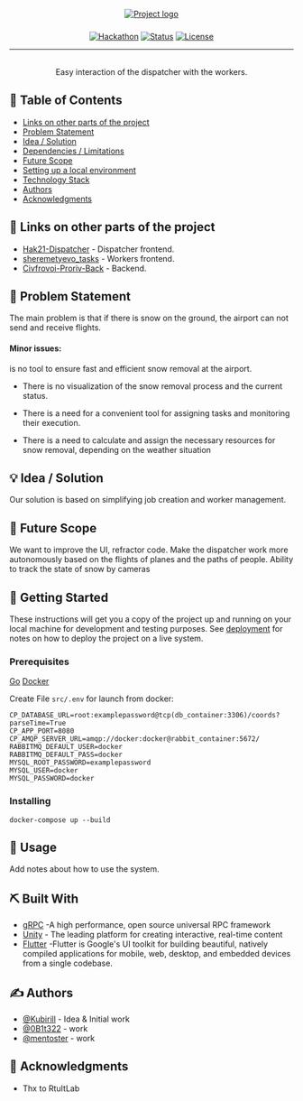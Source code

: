 <p align="center">
  <a href="" rel="noopener">
 <img src="https://i.imgur.com/AZ2iWek.png" alt="Project logo"></a>
</p>
<h3 align="center"></h3>

<div align="center">

[![Hackathon](https://img.shields.io/badge/hackathon-Цифровой_Прорыв-orange.svg)](http://hackathon.url.com)
[![Status](https://img.shields.io/badge/status-active-success.svg)]()
[![License](https://img.shields.io/badge/license-MIT-blue.svg)](LICENSE.md)

</div>

---

<p align="center">
    <br>Easy interaction of the dispatcher with the workers.
</p>

## 📝 Table of Contents

- [Links on other parts of the project](#projects)
- [Problem Statement](#problem_statement)
- [Idea / Solution](#idea)
- [Dependencies / Limitations](#limitations)
- [Future Scope](#future_scope)
- [Setting up a local environment](#getting_started)
- [Technology Stack](#tech_stack)
- [Authors](#authors)
- [Acknowledgments](#acknowledgments)
## 🔗 Links on other parts of the project <a name = "projects"></a>
- [Hak21-Dispatcher](https://github.com/RTUITLab/Hak21-Dispatcher) - Dispatcher frontend.
- [sheremetyevo_tasks](https://github.com/mentoster/sheremetyevo_tasks) - Workers frontend.
- [Civfrovoi-Proriv-Back](https://github.com/RTUITLab/Civfrovoi-Proriv-Back) - Backend.
## 🧐 Problem Statement <a name = "problem_statement"></a>

The main problem is that if there is snow on the ground, the airport can not send
and receive flights.
#### **Minor issues:**

is no tool to ensure fast and efficient snow removal at the
airport.

- There is no visualization of the snow removal process and the current status.

- There is a need for a convenient tool for assigning tasks and monitoring their
execution.

- There is a need to calculate and assign the necessary resources for
snow removal, depending on the weather situation

## 💡 Idea / Solution <a name = "idea"></a>

Our solution is based on simplifying job creation and worker management.


## 🚀 Future Scope <a name = "future_scope"></a>

We want to improve the UI, refractor code.
Make the dispatcher work more autonomously based on the flights of planes and the paths of people.
Ability to track the state of snow by cameras

## 🏁 Getting Started <a name = "getting_started"></a>

These instructions will get you a copy of the project up and running on your local machine for development
and testing purposes. See [deployment](#deployment) for notes on how to deploy the project on a live system.

### Prerequisites

[Go]("https://golang.org")
[Docker]("https://www.docker.com")

Create File ```src/.env``` for launch from docker:
```.env
CP_DATABASE_URL=root:examplepassword@tcp(db_container:3306)/coords?parseTime=True
CP_APP_PORT=8080
CP_AMQP_SERVER_URL=amqp://docker:docker@rabbit_container:5672/
RABBITMQ_DEFAULT_USER=docker
RABBITMQ_DEFAULT_PASS=docker
MYSQL_ROOT_PASSWORD=examplepassword
MYSQL_USER=docker
MYSQL_PASSWORD=docker
```

### Installing


```
docker-compose up --build
```

## 🎈 Usage <a name="usage"></a>

Add notes about how to use the system.

## ⛏️ Built With <a name = "tech_stack"></a>

- [gRPC](https://grpc.io/) -A high performance, open source universal RPC framework
- [Unity](https://unity.com/) - The leading platform for creating interactive, real-time content
- [Flutter](https://flutter.dev/) -Flutter is Google's UI toolkit for building beautiful, natively compiled applications for mobile, web, desktop, and embedded devices from a single codebase.

## ✍️ Authors <a name = "authors"></a>

- [@Kubirill](https://github.com/Kubirill) - Idea & Initial work
- [@0B1t322](https://github.com/0B1t322) -  work
- [@mentoster](https://github.com/mentoster) -  work



## 🎉 Acknowledgments <a name = "acknowledgments"></a>

- Thx to RtuItLab
